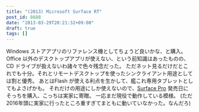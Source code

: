 ```yaml
---
title: "(2013) Microsoft Surface RT"
post_id: 8688
date: "2013-03-29T20:21:32+09:00"
draft: true
tags: []
---
```



Windows ストアアプリのリファレンス機としてちょうど良いかな、と購入。 Office 以外のデスクトップアプリが使えない、という前知識はあったものの、CD ドライブが扱えないわ諸々で色々残念だった。 ただネット見るだけだとこれでも十分。それとリモートデスクトップを使ったシンクライアント用途としては割と優秀。 あとはFlash が使える利点を生かして、艦これ専用タブレットとしてもよさげかも。  それだけの用途にしか使えないので、[Surface Pro](https://danmaq.com/surface-pro) 発売日にそっちを購入、こっちは実家に寄贈。 一応まだ現役で動作している模様。 (ただ2016年頭に実家に行ったところ重すぎてまともに動いていなかった。なんだろ)
